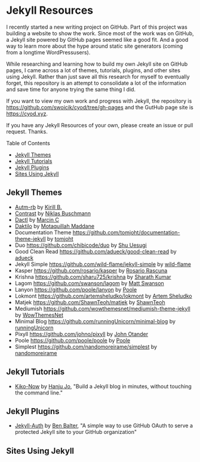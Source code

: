 # Jekyll Resources
I recently started a new writing project on GitHub. Part of this project was building a website to show the work. Since most of the work was on GitHub, a Jekyll site powered by GitHub pages seemed like a good fit. And a good way to learn more about the hype around static site generators (coming from a longtime WordPressusers). 

While researching and learning how to build my own Jekyll site on GitHub pages, I came across a lot of themes, tutorials, plugins, and other sites using Jekyll. Rather than just save all this research for myself to eventually forget, this repository is an attempt to consolidate a lot of the information and save time for anyone trying the same thing I did. 

If you want to view my own work and progress with Jekyll, the repository is https://github.com/swoicik/cyod/tree/gh-pages and the GutHub page site is https://cyod.xyz. 

If you have any Jekyll Resources of your own, please create an issue or pull request. Thanks. 

Table of Contents
- [Jekyll Themes](https://github.com/swoicik/Jekyll-Resources/blob/master/README.md#jekyll-themes)
- [Jekyll Tutorials](https://github.com/swoicik/Jekyll-Resources#jekyll-tutorials)
- [Jekyll Plugins](https://github.com/swoicik/Jekyll-Resources#jekyll-plugins)
- [Sites Using Jekyll](https://github.com/swoicik/Jekyll-Resources#sites-using-jekyll)

## Jekyll Themes
- [Autm-rb](https://github.com/kirqe/autm-rb) by [Kirill B.](https://github.com/kirqu)
- [Contrast](https://github.com/niklasbuschmann/contrast) by [Niklas Buschmann](https://github.com/niklasbuschmann)
- [Dactl](https://github.com/melangue/dactl) by [Marcin C](https://github.com/melangue)
- [Daktilo](https://github.com/kronik3r/daktilo) by [Motaquillah Maddane](https://github.com/kronik3r)
- Documentation Theme https://github.com/tomjoht/documentation-theme-jekyll by [tomjoht](https://github.com/tomjoht)
- Duo https://github.com/chibicode/duo by [Shu Uesugi](https://github.com/chibicode)
- Good Clean Read https://github.com/adueck/good-clean-read by [adueck](https://github.com/adueck)
- Jekyll Simple https://github.com/wild-flame/jekyll-simple by [wild-flame](https://github.com/wild-flame)
- Kasper https://github.com/rosario/kasper by [Rosario Rascuna](https://github.com/rosario)
- Krishna https://github.com/sharu725/krishna by [Sharath Kumar](https://github.com/sharu725)
- Lagom https://github.com/swanson/lagom by [Matt Swanson](https://github.com/swanson)
- Lanyon https://github.com/poole/lanyon by [Poole](https://github.com/poole)
- Lokmont https://github.com/artemsheludko/lokmont by [Artem Sheludko](https://github.com/artemsheludko)
- Matjek https://github.com/ShawnTeoh/matjek by [ShawnTeoh](https://github.com/ShawnTeoh)
- Mediumish https://github.com/wowthemesnet/mediumish-theme-jekyll by [WowThemesNet](https://github.com/wowthemesnet)
- Minimal Blog https://github.com/runningUnicorn/minimal-blog by [runningUnicorn](https://github.com/runningUnicorn)
- Pixyll https://github.com/johno/pixyll by [John Otander](https://github.com/johno)
- Poole https://github.com/poole/poole by [Poole](https://github.com/poole)
- Simplest https://github.com/nandomoreirame/simplest by [nandomoreirame](https://github.com/nandomoreirame)

## Jekyll Tutorials
- [Kiko-Now](https://github.com/aweekj/kiko-now) by [Hanju Jo](https://github.com/aweekj), "Build a Jekyll blog in minutes, without touching the command line."

## Jekyll Plugins 
- [Jekyll-Auth](https://github.com/benbalter/jekyll-auth) by [Ben Balter](https://github.com/benbalter), "A simple way to use GitHub OAuth to serve a protected Jekyll site to your GitHub organization"

## Sites Using Jekyll
